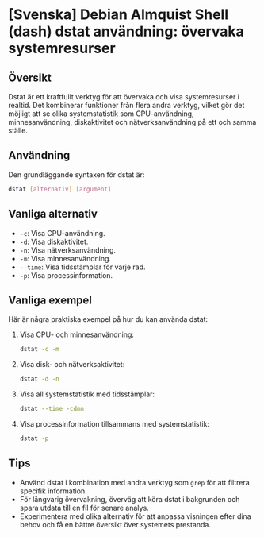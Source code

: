 # [Svenska] Debian Almquist Shell (dash) dstat användning: övervaka systemresurser

## Översikt
Dstat är ett kraftfullt verktyg för att övervaka och visa systemresurser i realtid. Det kombinerar funktioner från flera andra verktyg, vilket gör det möjligt att se olika systemstatistik som CPU-användning, minnesanvändning, diskaktivitet och nätverksanvändning på ett och samma ställe.

## Användning
Den grundläggande syntaxen för dstat är:

```bash
dstat [alternativ] [argument]
```

## Vanliga alternativ
- `-c`: Visa CPU-användning.
- `-d`: Visa diskaktivitet.
- `-n`: Visa nätverksanvändning.
- `-m`: Visa minnesanvändning.
- `--time`: Visa tidsstämplar för varje rad.
- `-p`: Visa processinformation.

## Vanliga exempel
Här är några praktiska exempel på hur du kan använda dstat:

1. Visa CPU- och minnesanvändning:
   ```bash
   dstat -c -m
   ```

2. Visa disk- och nätverksaktivitet:
   ```bash
   dstat -d -n
   ```

3. Visa all systemstatistik med tidsstämplar:
   ```bash
   dstat --time -cdmn
   ```

4. Visa processinformation tillsammans med systemstatistik:
   ```bash
   dstat -p
   ```

## Tips
- Använd dstat i kombination med andra verktyg som `grep` för att filtrera specifik information.
- För långvarig övervakning, överväg att köra dstat i bakgrunden och spara utdata till en fil för senare analys.
- Experimentera med olika alternativ för att anpassa visningen efter dina behov och få en bättre översikt över systemets prestanda.